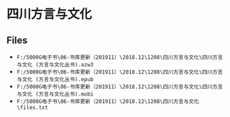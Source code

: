 # 四川方言与文化

## Files

- `F:/5000G电子书\06-书库更新（201911）\2018.12\1208\四川方言与文化\四川方言与文化 (方言与文化丛书).azw3`
- `F:/5000G电子书\06-书库更新（201911）\2018.12\1208\四川方言与文化\四川方言与文化 (方言与文化丛书).epub`
- `F:/5000G电子书\06-书库更新（201911）\2018.12\1208\四川方言与文化\四川方言与文化 (方言与文化丛书).mobi`
- `F:/5000G电子书\06-书库更新（201911）\2018.12\1208\四川方言与文化\files.txt`

